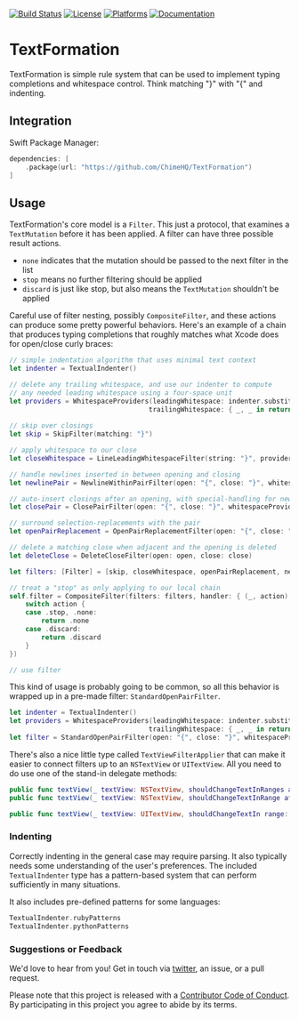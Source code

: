 [![Build Status][build status badge]][build status]
[![License][license badge]][license]
[![Platforms][platforms badge]][platforms]
[![Documentation][documentation badge]][documentation]

# TextFormation

TextFormation is simple rule system that can be used to implement typing completions and whitespace control. Think matching "}" with "{" and indenting.

## Integration

Swift Package Manager:

```swift
dependencies: [
    .package(url: "https://github.com/ChimeHQ/TextFormation")
]
```

## Usage

TextFormation's core model is a `Filter`. This just a protocol, that examines a `TextMutation` before it has been applied. A filter can have three possible result actions.

- `none` indicates that the mutation should be passed to the next filter in the list
- `stop` means no further filtering should be applied
- `discard` is just like stop, but also means the `TextMutation` shouldn't be applied

Careful use of filter nesting, possibly `CompositeFilter`, and these actions can produce some pretty powerful behaviors. Here's an example of a chain that produces typing completions that roughly matches what Xcode does for open/close curly braces:

```swift
// simple indentation algorithm that uses minimal text context
let indenter = TextualIndenter()

// delete any trailing whitespace, and use our indenter to compute
// any needed leading whitespace using a four-space unit
let providers = WhitespaceProviders(leadingWhitespace: indenter.substitionProvider(indentationUnit: "    "),
                                   trailingWhitespace: { _, _ in return "" })
                                   
// skip over closings
let skip = SkipFilter(matching: "}")

// apply whitespace to our close
let closeWhitespace = LineLeadingWhitespaceFilter(string: "}", provider: providers.leadingWhitespace)

// handle newlines inserted in between opening and closing
let newlinePair = NewlineWithinPairFilter(open: "{", close: "}", whitespaceProviders: providers)

// auto-insert closings after an opening, with special-handling for newlines
let closePair = ClosePairFilter(open: "{", close: "}", whitespaceProviders: providers)

// surround selection-replacements with the pair
let openPairReplacement = OpenPairReplacementFilter(open: "{", close: "}")

// delete a matching close when adjacent and the opening is deleted
let deleteClose = DeleteCloseFilter(open: open, close: close)

let filters: [Filter] = [skip, closeWhitespace, openPairReplacement, newlinePair, closePair, deleteClose]

// treat a "stop" as only applying to our local chain
self.filter = CompositeFilter(filters: filters, handler: { (_, action) in
    switch action {
    case .stop, .none:
        return .none
    case .discard:
        return .discard
    }
})

// use filter
```

This kind of usage is probably going to be common, so all this behavior is wrapped up in a pre-made filter: `StandardOpenPairFilter`.

```swift
let indenter = TextualIndenter()
let providers = WhitespaceProviders(leadingWhitespace: indenter.substitionProvider(indentationUnit: "    "),
                                   trailingWhitespace: { _, _ in return "" })
let filter = StandardOpenPairFilter(open: "{", close: "}", whitespaceProviders: providers)
```

There's also a nice little type called `TextViewFilterApplier` that can make it easier to connect filters up to an `NSTextView` or `UITextView`. All you need to do use one of the stand-in delegate methods:

```swift
public func textView(_ textView: NSTextView, shouldChangeTextInRanges affectedRanges: [NSValue], replacementStrings: [String]?) -> Bool
public func textView(_ textView: NSTextView, shouldChangeTextInRange affectedRange: NSRange, replacementString: String?) -> Bool

public func textView(_ textView: UITextView, shouldChangeTextIn range: NSRange, replacementText text: String) -> Bool
```

### Indenting

Correctly indenting in the general case may require parsing. It also typically needs some understanding of the user's preferences. The included `TextualIndenter` type has a pattern-based system that can perform sufficiently in many situations.

It also includes pre-defined patterns for some languages:

```swift
TextualIndenter.rubyPatterns
TextualIndenter.pythonPatterns
```

### Suggestions or Feedback

We'd love to hear from you! Get in touch via [twitter](https://twitter.com/chimehq), an issue, or a pull request.

Please note that this project is released with a [Contributor Code of Conduct](CODE_OF_CONDUCT.md). By participating in this project you agree to abide by its terms.

[build status]: https://github.com/ChimeHQ/TextFormation/actions
[build status badge]: https://github.com/ChimeHQ/TextFormation/workflows/CI/badge.svg
[license]: https://opensource.org/licenses/BSD-3-Clause
[license badge]: https://img.shields.io/github/license/ChimeHQ/TextFormation
[platforms]: https://swiftpackageindex.com/ChimeHQ/TextFormation
[platforms badge]: https://img.shields.io/endpoint?url=https%3A%2F%2Fswiftpackageindex.com%2Fapi%2Fpackages%2FChimeHQ%2FTextFormation%2Fbadge%3Ftype%3Dplatforms
[documentation]: https://swiftpackageindex.com/ChimeHQ/TextFormation/main/documentation
[documentation badge]: https://img.shields.io/badge/Documentation-DocC-blue
